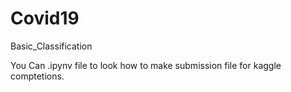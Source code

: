 # Covid19
Basic_Classification 

You Can .ipynv file to look how to make submission file for kaggle comptetions.

